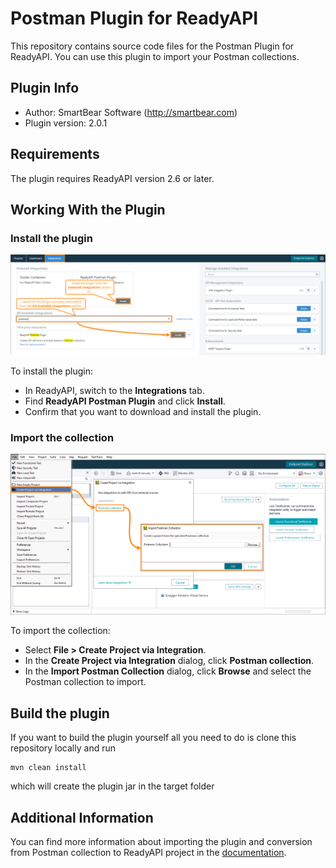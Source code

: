# Postman Plugin for ReadyAPI

This repository contains source code files for the Postman Plugin for ReadyAPI. You can use this plugin to import your Postman collections.

## Plugin Info

- Author: SmartBear Software (http://smartbear.com)
- Plugin version: 2.0.1

## Requirements

The plugin requires ReadyAPI version 2.6 or later.

## Working With the Plugin

### Install the plugin

![Intstalling the plugin](install-plugin.png)

To install the plugin:

- In ReadyAPI, switch to the **Integrations** tab.
- Find **ReadyAPI Postman Plugin** and click **Install**.
- Confirm that you want to download and install the plugin.

### Import the collection

![Import postman collection](import-postman-collection.png)

To import the collection:

- Select **File > Create Project via Integration**.
- In the **Create Project via Integration** dialog, click **Postman collection**.
- In the **Import Postman Collection** dialog, click **Browse** and select the Postman collection to import.

## Build the plugin

If you want to build the plugin yourself all you need to do is clone this repository locally and run

```
mvn clean install
```

which will create the plugin jar in the target folder

## Additional Information

You can find more information about importing the plugin and conversion from Postman collection to ReadyAPI project in the [documentation](https://support.smartbear.com/readyapi/docs/integrations/postman.html).